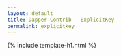 ```yaml
---
layout: default
title: Dapper Contrib - ExplicitKey
permalink: explicitkey
---
```


{% include template-h1.html %}
